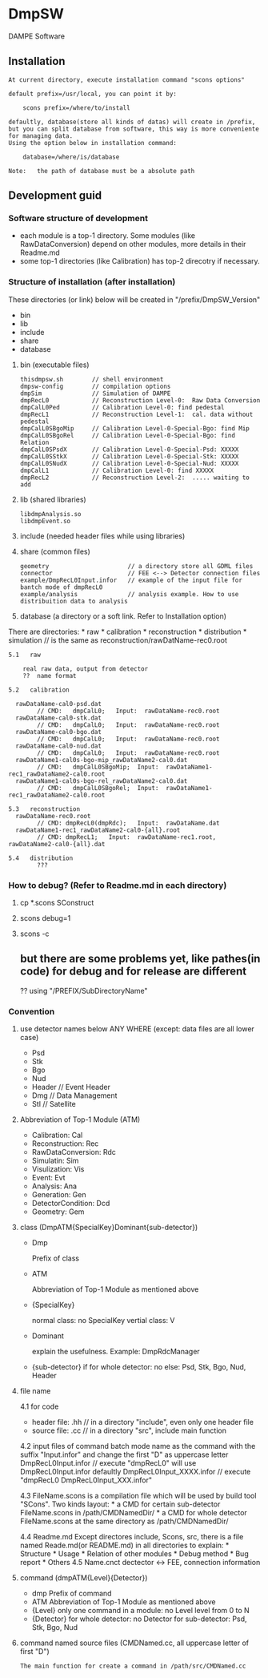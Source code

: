 
DmpSW
=====

DAMPE Software


##  Installation

    At current directory, execute installation command "scons options" 

    default prefix=/usr/local, you can point it by:

        scons prefix=/where/to/install

    defaultly, database(store all kinds of datas) will create in /prefix,
    but you can split database from software, this way is more conveniente for managing data.
    Using the option below in installation command:

        database=/where/is/database

    Note:   the path of database must be a absolute path


##  Development guid

### Software structure of development

*   each module is a top-1 directory. Some modules (like RawDataConversion) depend on other modules, more details in their Readme.md
*   some top-1 directories (like Calibration) has top-2 direcotry if necessary.

### Structure of installation (after installation) 

These directories (or link) below will be created in "/prefix/DmpSW_Version"

  *   bin
  *   lib
  *   include
  *   share
  *   database

1.  bin (executable files)

        thisdmpsw.sh        // shell environment
        dmpsw-config        // compilation options
        dmpSim              // Simulation of DAMPE
        dmpRecL0            // Reconstruction Level-0:  Raw Data Conversion
        dmpCalL0Ped         // Calibration Level-0: find pedestal
        dmpRecL1            // Reconstruction Level-1:  cal. data without pedestal
        dmpCalL0SBgoMip     // Calibration Level-0-Special-Bgo: find Mip
        dmpCalL0SBgoRel     // Calibration Level-0-Special-Bgo: find Relation
        dmpCalL0SPsdX       // Calibration Level-0-Special-Psd: XXXXX
        dmpCalL0SStkX       // Calibration Level-0-Special-Stk: XXXXX
        dmpCalL0SNudX       // Calibration Level-0-Special-Nud: XXXXX
        dmpCalL1            // Calibration Level-0: find XXXXX
        dmpRecL2            // Reconstruction Level-2:  ..... waiting to add

2.  lib (shared libraries)

        libdmpAnalysis.so
        libdmpEvent.so

3.  include (needed header files while using libraries)

4.  share (common files)

        geometry                      // a directory store all GDML files
        connector                     // FEE <--> Detector connection files
        example/DmpRecL0Input.infor   // example of the input file for bantch mode of dmpRecL0
        example/analysis              // analysis example. How to use distribuition data to analysis

5.  database (a directory or a soft link. Refer to Installation option)

  There are directories:
    *       raw
    *       calibration
    *       reconstruction
    *       distribution
    *       simulation                // is the same as reconstruction/rawDatName-rec0.root

    5.1   raw

        real raw data, output from detector
        ??  name format

    5.2   calibration

      rawDataName-cal0-psd.dat
            // CMD:   dmpCalL0;   Input:  rawDataName-rec0.root
      rawDataName-cal0-stk.dat
            // CMD:   dmpCalL0;   Input:  rawDataName-rec0.root
      rawDataName-cal0-bgo.dat
            // CMD:   dmpCalL0;   Input:  rawDataName-rec0.root
      rawDataName-cal0-nud.dat
            // CMD:   dmpCalL0;   Input:  rawDataName-rec0.root
      rawDataName1-cal0s-bgo-mip_rawDataName2-cal0.dat
            // CMD:   dmpCalL0SBgoMip;  Input:  rawDataName1-rec1_rawDataName2-cal0.root
      rawDataName1-cal0s-bgo-rel_rawDataName2-cal0.dat
            // CMD:   dmpCalL0SBgoRel;  Input:  rawDataName1-rec1_rawDataName2-cal0.root

    5.3   reconstruction
      rawDataName-rec0.root
            // CMD: dmpRecL0(dmpRdc);   Input:  rawDataName.dat
      rawDataName1-rec1_rawDataName2-cal0-{all}.root
            // CMD: dmpRecL1;   Input:  rawDataName-rec1.root, rawDataName2-cal0-{all}.dat

    5.4   distribution
            ???

### How to debug? (Refer to Readme.md in each directory)

1.  cp *.scons SConstruct
2.  scons debug=1
3.  scons -c

    ## but there are some problems yet, like pathes(in code) for debug and for release are different 
    ?? using "/PREFIX/SubDirectoryName"

### Convention
1.  use detector names below ANY WHERE (except: data files are all lower case)
    *   Psd
    *   Stk
    *   Bgo
    *   Nud
    *   Header      // Event Header
    *   Dmg         // Data Management
    *   Stl         // Satellite

2.  Abbreviation of Top-1 Module   (ATM)
    *   Calibration:        Cal
    *   Reconstruction:     Rec
    *   RawDataConversion:  Rdc
    *   Simulatin:          Sim
    *   Visulization:       Vis
    *   Event:              Evt
    *   Analysis:           Ana
    *   Generation:         Gen
    *   DetectorCondition:  Dcd
    *   Geometry:           Gem

3.  class (DmpATM{SpecialKey}Dominant{sub-detector})
    * Dmp

        Prefix of class
    * ATM

        Abbreviation of Top-1 Module as mentioned above
    * {SpecialKey}

        normal class:   no SpecialKey
        vertial class:  V
    * Dominant

        explain the usefulness. Example:    DmpRdcManager
    * {sub-detector}
        if for whole detector:  no
        else:       Psd, Stk, Bgo, Nud, Header

4.  file name

    4.1  for code
    * header file: .hh      // in a directory "include", even only one header file
    * source file: .cc      // in a directory "src", include main function

    4.2  input files of command batch mode
        name as the command with the suffix "Input.infor" and change the first "D" as uppercase letter
        DmpRecL0Input.infor         // execute "dmpRecL0" will use DmpRecL0Input.infor defaultly
        DmpRecL0Input_XXXX.infor    // execute "dmpRecL0 DmpRecL0Input_XXX.infor"
    
    4.3  FileName.scons is a compilation file which will be used by build tool "SCons".
        Two kinds layout:
        *   a CMD for certain sub-detector
            FileName.scons in /path/CMDNamedDir/
        *   a CMD for whole detector
            FileName.scons at the same directory as /path/CMDNamedDir/

    4.4  Readme.md
        Except directores include, Scons, src, there is a file named Reade.md(or README.md) in all directories to explain:
        *   Structure
        *   Usage
        *   Relation of other modules
        *   Debug method
        *   Bug report
        *   Others
    4.5  Name.cnct
        dectector <-> FEE, connection information

5.  command (dmpATM{Level}{Detector})

    * dmp
        Prefix of command
    * ATM
        Abbreviation of Top-1 Module as mentioned above
    * {Level}
        only one command in a module:   no Level
        level from 0 to N
    * {Detector}
        for whole detector:     no Detector
        for sub-detector:       Psd, Stk, Bgo, Nud

6.  command named source files (CMDNamed.cc, all uppercase letter of first "D")

        The main function for create a command in /path/src/CMDNamed.cc


